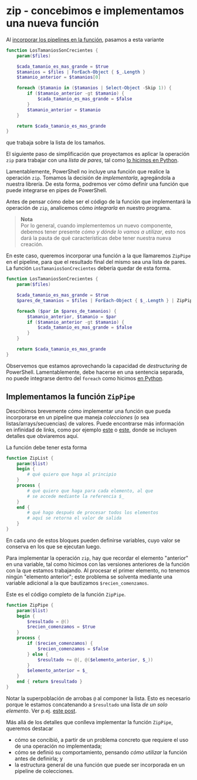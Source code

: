 # zip - concebimos e implementamos una nueva función
Al [incorporar los pipelines en la función](./pipelines-intro.md), pasamos a esta variante
``` powershell
function LosTamaniosSonCrecientes {
    param($files)

    $cada_tamanio_es_mas_grande = $true
    $tamanios = $files | ForEach-Object { $_.Length }
    $tamanio_anterior = $tamanios[0]

    foreach ($tamanio in ($tamanios | Select-Object -Skip 1)) {
        if ($tamanio_anterior -gt $tamanio) {
            $cada_tamanio_es_mas_grande = $false
        }
        $tamanio_anterior = $tamanio
    }

    return $cada_tamanio_es_mas_grande
}
```
que trabaja sobre la lista de los tamaños.

El siguiente paso de simplificación que proyectamos es aplicar la operación `zip` para trabajar con una _lista de pares_, tal como [lo hicimos en Python](../algoritmia-python/zip.md).

Lamentablemente, PowerShell no incluye una función que realice la operación `zip`. Tomamos la decisión de _implementarla_, agregándola a nuestra librería. De esta forma, podremos ver cómo definir una función que puede integrarse en pipes de PowerShell.  

Antes de pensar cómo debe ser el código de la función que implementará la operación de `zip`, analicemos cómo _integrarla_ en nuestro programa.   
> **Nota**  
Por lo general, cuando implementemos un nuevo componente, debemos tener presente _cómo y dónde lo vamos a utilizar_, esto nos dará la pauta de qué características debe tener nuestra nueva creación.

En este caso, queremos incorporar una función a la que llamaremos `ZipPipe` en el pipeline, para que el resultado final del mismo sea una lista de pares. La función `LosTamaniosSonCrecientes` debería quedar de esta forma.
``` powershell
function LosTamaniosSonCrecientes {
    param($files)

    $cada_tamanio_es_mas_grande = $true
    $pares_de_tamanios = $files | ForEach-Object { $_.Length } | ZipPipe

    foreach ($par in $pares_de_tamanios) {
        $tamanio_anterior, $tamanio = $par
        if ($tamanio_anterior -gt $tamanio) {
            $cada_tamanio_es_mas_grande = $false
        }
    }

    return $cada_tamanio_es_mas_grande
}
```
Observemos que estamos aprovechando la capacidad de _destructuring_ de PowerShell. Lamentablemente, debe hacerse en una sentencia separada, no puede integrarse dentro del `foreach` como hicimos [en Python](../algoritmia-python/solo-tamanios.md).


## Implementamos la función `ZipPipe`
Describimos brevemente cómo implementar una función que pueda incorporarse en un pipeline que maneja _colecciones_ (o sea listas/arrays/secuencias) de valores. Puede encontrarse más información en infinidad de links, como por ejemplo [este](https://codeandkeep.com/PowerShell-Begin-Process-End/) o [este](https://learn-powershell.net/2013/05/07/tips-on-implementing-pipeline-support/), donde se incluyen detalles que obviaremos aquí.

La función debe tener esta forma
``` powershell
function ZipList {
    param($list)
    begin { 
        # qué quiero que haga al principio
    }
    process {
        # qué quiero que haga para cada elemento, al que 
        # se accede mediante la referencia $_
    }
    end { 
        # qué hago después de procesar todos los elementos
        # aquí se retorna el valor de salida
    }
}
```

En cada uno de estos bloques pueden definirse variables, cuyo valor se conserva en los que se ejecutan luego. 

Para implementar la operación `zip`, hay que recordar el elemento "anterior" en una variable, tal como hicimos con las versiones anteriores de la función con la que estamos trabajando. Al procesar el primer elemento, no tenemos ningún "elemento anterior"; este problema se solventa mediante una variable adicional a la que bautizamos `$recien_comenzamos`.

Este es el código completo de la función `ZipPipe`.
``` powershell
function ZipPipe {
    param($list)
    begin { 
        $resultado = @()
        $recien_comenzamos = $true
    }
    process {
        if ($recien_comenzamos) {
            $recien_comenzamos = $false
        } else {
            $resultado += @(, @($elemento_anterior, $_))
        }
        $elemento_anterior = $_
    }
    end { return $resultado }
}
```
Notar la superpoblación de arrobas `@` al componer la lista. Esto es necesario porque le estamos concatenando a `$resultado` una lista _de un solo elemento_. Ver p.ej. [este post](https://superuser.com/questions/414650/why-does-powershell-silently-convert-a-string-array-with-one-item-to-a-string).

Más allá de los detalles que conlleva implementar la función `ZipPipe`, queremos destacar 
- cómo se concibió, a partir de un problema concreto que requiere el uso de una operación no implementada; 
- cómo se definió su comportamiento, pensando _cómo utilizar_ la función antes de definirla; y
- la estructura general de una función que puede ser incorporada en un pipeline de colecciones.



